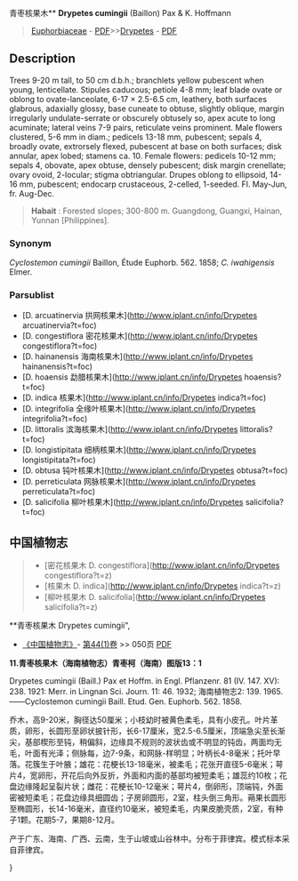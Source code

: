 青枣核果木** **Drypetes cumingii** (Baillon) Pax & K. Hoffmann

> [Euphorbiaceae](http://www.iplant.cn/info/Euphorbiaceae?t=foc) - [PDF](http://www.iplant.cn/foc/pdf/Euphorbiaceae.pdf)>>[Drypetes](http://www.iplant.cn/info/Drypetes?t=foc) - [PDF](http://www.iplant.cn/foc/pdf/Drypetes.pdf)

## Description

Trees 9-20 m tall, to 50 cm d.b.h.; branchlets yellow pubescent when young, lenticellate. Stipules caducous; petiole 4-8 mm; leaf blade ovate or oblong to ovate-lanceolate, 6-17 × 2.5-6.5 cm, leathery, both surfaces glabrous, adaxially glossy, base cuneate to obtuse, slightly oblique, margin irregularly undulate-serrate or obscurely obtusely so, apex acute to long acuminate; lateral veins 7-9 pairs, reticulate veins prominent. Male flowers clustered, 5-6 mm in diam.; pedicels 13-18 mm, pubescent; sepals 4, broadly ovate, extrorsely flexed, pubescent at base on both surfaces; disk annular, apex lobed; stamens ca. 10. Female flowers: pedicels 10-12 mm; sepals 4, obovate, apex obtuse, densely pubescent; disk margin crenellate; ovary ovoid, 2-locular; stigma obtriangular. Drupes oblong to ellipsoid, 14-16 mm, pubescent; endocarp crustaceous, 2-celled, 1-seeded. Fl. May-Jun, fr. Aug-Dec.

> **Habait** : 
> Forested slopes; 300-800 m. Guangdong, Guangxi, Hainan, Yunnan [Philippines].

### Synonym
*Cyclostemon cumingii* Baillon, Étude Euphorb. 562. 1858; *C. iwahigensis* Elmer.

### Parsublist

* [D.  arcuatinervia  拱网核果木](http://www.iplant.cn/info/Drypetes arcuatinervia?t=foc)
* [D.  congestiflora  密花核果木](http://www.iplant.cn/info/Drypetes congestiflora?t=foc)
* [D.  hainanensis  海南核果木](http://www.iplant.cn/info/Drypetes hainanensis?t=foc)
* [D.  hoaensis  勐腊核果木](http://www.iplant.cn/info/Drypetes hoaensis?t=foc)
* [D.  indica  核果木](http://www.iplant.cn/info/Drypetes indica?t=foc)
* [D.  integrifolia  全缘叶核果木](http://www.iplant.cn/info/Drypetes integrifolia?t=foc)
* [D.  littoralis  滨海核果木](http://www.iplant.cn/info/Drypetes littoralis?t=foc)
* [D.  longistipitata  细柄核果木](http://www.iplant.cn/info/Drypetes longistipitata?t=foc)
* [D.  obtusa  钝叶核果木](http://www.iplant.cn/info/Drypetes obtusa?t=foc)
* [D.  perreticulata  网脉核果木](http://www.iplant.cn/info/Drypetes perreticulata?t=foc)
* [D.  salicifolia  柳叶核果木](http://www.iplant.cn/info/Drypetes salicifolia?t=foc)

## 中国植物志

> * [密花核果木  D.  congestiflora](http://www.iplant.cn/info/Drypetes congestiflora?t=z)
> * [核果木  D.  indica](http://www.iplant.cn/info/Drypetes indica?t=z)
> * [柳叶核果木  D.  salicifolia](http://www.iplant.cn/info/Drypetes salicifolia?t=z)

**青枣核果木 Drypetes cumingii",

* [《中国植物志》](http://www.iplant.cn/frps)- [第44(1)卷](http://www.iplant.cn/frps/vol/44(1)) >> 050页 [PDF](http://www.iplant.cn/frps/pdf/44(1)/050.PDF)

**11.青枣核果木（海南植物志）青枣柯（海南）图版13：1**

Drypetes cumingii (Baill.) Pax et Hoffm. in Engl. Pflanzenr. 81 (IV. 147. XV): 238. 1921: Merr. in Lingnan Sci. Journ. 11: 46. 1932; 海南植物志2: 139. 1965. ——Cyclostemon cumingii Baill. Etud. Gen. Euphorb. 562. 1858.

乔木，高9-20米，胸径达50厘米；小枝幼时被黄色柔毛，具有小皮孔。叶片革质，卵形，长圆形至卵状披针形，长6-17厘米，宽2.5-6.5厘米，顶端急尖至长渐尖，基部楔形至钝，稍偏斜，边缘具不规则的波状齿或不明显的钝齿，两面均无毛，叶面有光泽；侧脉每，边7-9条，和网脉-样明显；叶柄长4-8毫米；托叶早落。花簇生于叶腋；雄花：花梗长13-18毫米，被柔毛；花张开直径5-6毫米；萼片4，宽卵形，开花后向外反折，外面和内面的基部均被短柔毛；雄蕊约10枚；花盘边缘隆起呈裂片状；雌花：花梗长10-12毫米；萼片4，倒卵形，顶端钝，外面密被短柔毛；花盘边缘具细圆齿；子房卵圆形，2室，柱头倒三角形。蒴果长圆形至椭圆形，长14-16毫米，直径约10毫米，被短柔毛，内果皮脆壳质，2室，有种子1颗。花期5-7，果期8-12月。

产于广东、海南、广西、云南，生于山坡或山谷林中。分布于菲律宾。模式标本采自菲律宾。

}